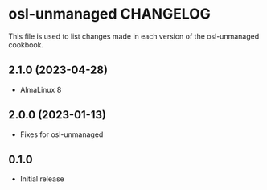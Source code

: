 # osl-unmanaged CHANGELOG

This file is used to list changes made in each version of the osl-unmanaged cookbook.

2.1.0 (2023-04-28)
------------------
- AlmaLinux 8

2.0.0 (2023-01-13)
------------------
- Fixes for osl-unmanaged

## 0.1.0

- Initial release
